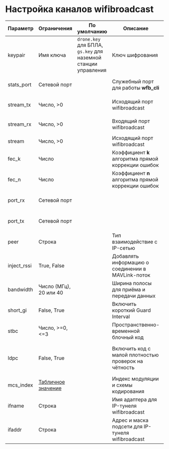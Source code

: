 # Настройка каналов wifibroadcast

| Параметр  | Ограничения | По умолчанию | Описание | Комментарий |
| ------------- | ------------- | ------------- | ------------- | ------------- |
| keypair | Имя ключа | `drone.key` для БПЛА, `gs.key` для наземной станции управления | Ключ шифрования | |
| stats_port | Сетевой порт | | Служебный порт для работы **wfb_cli** | Для внутреннего использования |
| stream_tx | Число, >0 | | Исходящий порт wifibroadcast | Для каналов `mavlink` и `tunnel` |
| stream_rx | Число, >0 | | Входящий порт wifibroadcast | Для каналов `mavlink` и `tunnel` |
| stream | Число, >0 | | Исходящий порт wifibroadcast | Для канала `video` |
| fec_k | Число | | Коэффициент **k** алгоритма прямой коррекции ошибок | |
| fec_n | Число | | Коэффициент **n** алгоритма прямой коррекции ошибок | |
| port_rx | Сетевой порт | | | Для внутреннего использования |
| port_tx | Сетевой порт | | | Для внутреннего использования |
| peer | Строка | | Тип взаимодействие с IP-сетью | [Подробнее](wifibroadcast_peer.md) |
| inject_rssi | True, False | | Добавлять информацию о соединении в MAVLink-поток | Только для канала `mavlink` |
| bandwidth | Число (МГц), 20 или 40 | | Ширина полосы для приёма и передачи данных | |
| short_gi | False, True | | Включить короткий Guard Interval | |
| stbc | Число, >=0, <=3 | | Пространственно-временной блочный код | |
| ldpc | False, True | | Включить код с малой плотностью проверок на чётность | Только для **rtl8812au** и некоторых других адаптеров |
| mcs_index | [Табличное значение](http://mcsindex.com/) | | Индекс модуляции и схемы кодирования | |
| ifname | Строка | | Имя адаптера для  IP-тунеля wifibroadcast | Только для канала `tunnel` |
| ifaddr | Строка | | Адрес и маска подсети для IP-тунеля wifibroadcast | Только для канала `tunnel` |
